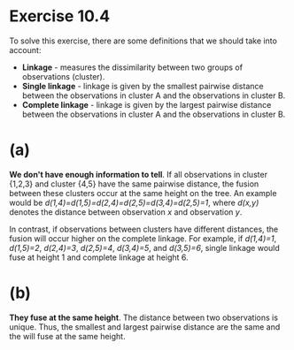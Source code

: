 
# Exercise 10.4

To solve this exercise, there are some definitions that we should take into account:

* <b>Linkage</b> - measures the dissimilarity between two groups of observations (cluster).
* <b>Single linkage</b> - linkage is given by the smallest pairwise distance between the observations in cluster A and the observations in cluster B.  
* <b>Complete linkage</b> - linkage is given by the largest pairwise distance between the observations in cluster A and the observations in cluster B.

# (a)

<b>We don't have enough information to tell</b>. If all observations in cluster {1,2,3} and cluster {4,5} have the same pairwise distance, the fusion between these clusters occur at the same height on the tree. An example would be *d(1,4)=d(1,5)=d(2,4)=d(2,5)=d(3,4)=d(2,5)=1*, where *d(x,y)* denotes the distance between observation *x* and observation *y*.

In contrast, if observations between clusters have different distances, the fusion will occur higher on the complete linkage. For example, if *d(1,4)=1*, *d(1,5)=2*, *d(2,4)=3*, *d(2,5)=4*, *d(3,4)=5*, and *d(3,5)=6*, single linkage would fuse at height 1 and complete linkage at height 6.

# (b)

<b>They fuse at the same height</b>. The distance between two observations is unique. Thus, the smallest and largest pairwise distance are the same and the will fuse at the same height.
